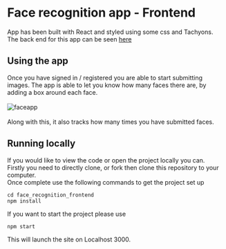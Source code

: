 # Face recognition app - Frontend

App has been built with React and styled using some css and Tachyons.<br/>
The back end for this app can be seen [here](https://github.com/ChrisCooney05/face_recognition_backend)

## Using the app

Once you have signed in / registered you are able to start submitting images. The app is able to let you know how many faces there are, by adding a box around each face. <br/><br/>
![faceapp](assets/face.gif)
<br/><br/>
Along with this, it also tracks how many times you have submitted faces.

## Running locally

If you would like to view the code or open the project locally you can. <br/>
Firstly you need to directly clone, or fork then clone this repository to your computer. <br/>
Once complete use the following commands to get the project set up
```
cd face_recognition_frontend
npm install
```
If you want to start the project please use
```
npm start
```
This will launch the site on Localhost 3000.
